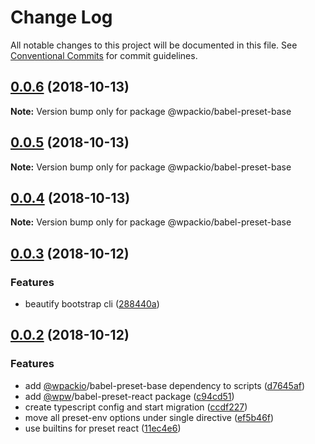 # Change Log

All notable changes to this project will be documented in this file.
See [Conventional Commits](https://conventionalcommits.org) for commit guidelines.

<a name="0.0.6"></a>
## [0.0.6](https://github.com/swashata/wp-webpack-script/compare/v0.0.5...v0.0.6) (2018-10-13)

**Note:** Version bump only for package @wpackio/babel-preset-base





<a name="0.0.5"></a>
## [0.0.5](https://github.com/swashata/wp-webpack-script/compare/v0.0.4...v0.0.5) (2018-10-13)

**Note:** Version bump only for package @wpackio/babel-preset-base





<a name="0.0.4"></a>
## [0.0.4](https://github.com/swashata/wp-webpack-script/compare/v0.0.3...v0.0.4) (2018-10-13)

**Note:** Version bump only for package @wpackio/babel-preset-base





<a name="0.0.3"></a>
## [0.0.3](https://github.com/swashata/wp-webpack-script/compare/v0.0.2...v0.0.3) (2018-10-12)


### Features

* beautify bootstrap cli ([288440a](https://github.com/swashata/wp-webpack-script/commit/288440a))





<a name="0.0.2"></a>
## [0.0.2](https://github.com/swashata/wp-webpack-script/compare/v0.0.1...v0.0.2) (2018-10-12)


### Features

* add [@wpackio](https://github.com/wpackio)/babel-preset-base dependency to scripts ([d7645af](https://github.com/swashata/wp-webpack-script/commit/d7645af))
* add [@wpw](https://github.com/wpw)/babel-preset-react package ([c94cd51](https://github.com/swashata/wp-webpack-script/commit/c94cd51))
* create typescript config and start migration ([ccdf227](https://github.com/swashata/wp-webpack-script/commit/ccdf227))
* move all preset-env options under single directive ([ef5b46f](https://github.com/swashata/wp-webpack-script/commit/ef5b46f))
* use builtins for preset react ([11ec4e6](https://github.com/swashata/wp-webpack-script/commit/11ec4e6))
